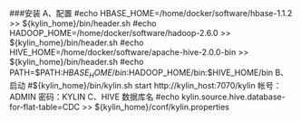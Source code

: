 ###安装
	A、配置
		#echo HBASE_HOME=/home/docker/software/hbase-1.1.2 >> ${kylin_home}/bin/header.sh
		#echo HADOOP_HOME=/home/docker/software/hadoop-2.6.0 >> ${kylin_home}/bin/header.sh
		#echo HIVE_HOME=/home/docker/software/apache-hive-2.0.0-bin >> ${kylin_home}/bin/header.sh
		#echo PATH=$PATH:$HBASE_HOME/bin:$HADOOP_HOME/bin:$HIVE_HOME/bin
	B、启动
		#${kylin_home}/bin/kylin.sh start
		http://kylin_host:7070/kylin
		帐号：ADMIN	密码：KYLIN
	C、HIVE 数据库名
		#echo kylin.source.hive.database-for-flat-table=CDC >> 	${kylin_home}/conf/kylin.properties
